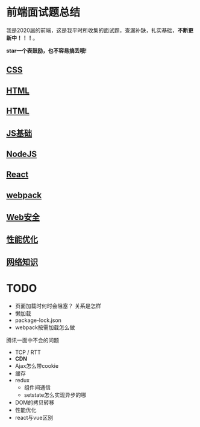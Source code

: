 # 前端面试题总结

我是2020届的前端，这是我平时所收集的面试题，查漏补缺，扎实基础，**不断更新中！！！**。

**star一个表鼓励，也不容易搞丢哦!**

## [CSS](CSS/README.md)

## [HTML](HTML/README.md)

## [HTML](HTML/README.md)

## [JS基础](JS基础/README.md)

## [NodeJS](NodeJS/README.md)

## [React](React/README.md)

## [webpack](webpack/README.md)

## [Web安全](Web安全/README.md)

## [性能优化](性能优化/README.md)

## [网络知识](网络/README.md)

# TODO
 - 页面加载时何时会阻塞？ 关系是怎样
 - 懒加载
 - package-lock.json
 - webpack按需加载怎么做



腾讯一面中不会的问题
 - TCP / RTT
 - **CDN**
 - Ajax怎么带cookie
 - 缓存
 - redux
   - 组件间通信
   - setstate怎么实现异步的哪
 - DOM的拷贝转移
 - 性能优化
 - react与vue区别